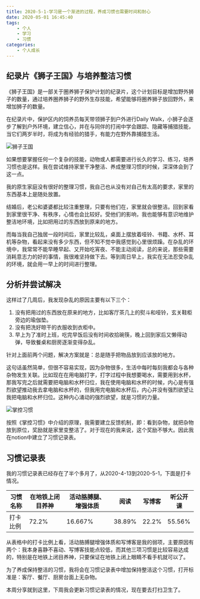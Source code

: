```yaml
---
title: 2020-5-1-学习是一个渐进的过程，养成习惯也需要时间和耐心
date: 2020-05-01 16:45:40
tags:
    - 个人
    - 学习
    - 习惯
categories:
    - 个人成长
---
```




## 纪录片《狮子王国》与培养整洁习惯

《狮子王国》是一部关于圈养狮子保护计划的纪录片，这个计划目标是增加野外狮子的数量，通过培养圈养狮子的野外生存技能，希望能够将圈养狮子放回野外，来增加狮子的数量。

在纪录片中，保护区内的饲养员每天带领狮子到户外进行Daily Walk，小狮子会逐步了解到户外环境，建立信心，并在与同伴的打闹中学会跟踪、隐藏等捕猎技能，当它们两岁半时，将成为有经验的猎手，有能力在野外靠捕猎生活。

![狮子王国](iqiyi_1588305086979.png)

如果想要掌握任何一个复杂的技能，动物或人都需要进行长久的学习、练习，培养习惯也是这样。我在尝试维持家里干净整洁、养成整理习惯的时候，深深体会到了这一点。

我的原生家庭没有很好的整理习惯，我自己也从没有对自己有太高的要求，家里的东西基本上是随处放置。

结婚后，老公和婆婆都比较注重整理，只要有他们在，家里就会很整洁。回到家看到家里很干净、有秩序，心情也会比较好。受他们的影响，我也能够有意识地维护整洁地环境，比如把用过的东西放到原来的地方。

而每当我自己独居一段时间后，家里比较乱，桌面上摆放着哑铃、书籍、水杯、耳机等杂物，看起来没有多少东西，但不知不觉中我感觉到心里很烦躁。在杂乱的环境中，我常常不能早睡早起、又开始吃宵夜、不能主动阅读，总的来说，那些需要消耗意志力的好的事情，我很难坚持做下去。等到周日早上，我实在无法忍受杂乱的环境，就会用一早上的时间进行整理。

## 分析并尝试解决

这样过了几周后，我发现杂乱的原因主要有以下三个：

1. 没有把用过的东西放在原来的地方，比如客厅茶几上的熨斗和哑铃，玄关鞋柜旁边的瑜伽垫。
2. 没有把洗好晾干的衣服收到衣柜中。
3. 早上为了准时上班，吃完早饭后没有时间收拾碗筷，晚上回到家后又懒得动弹，导致餐桌和厨房逐渐变得杂乱。

针对上面前两个问题，解决方案就是：总是随手把物品放到应该放的地方。

这句话虽然简单，但很不容易实现，因为杂物很多，生活中每时每刻我都会与各种杂物发生关联。比如现在在用电脑打字，打字过程中我想要喝水，需要用到水杯，那我写完之后就需要把电脑和水杯归位，我在使用电脑和水杯的时候，内心是有强烈欲望推动我去拿电脑和水杯的，但我用完电脑和水杯后，内心并没有强烈欲望让我把电脑和水杯归位。这种内心涌动的强烈欲望，就是习惯的力量。

![掌控习惯](1588305184253.png)

按照《掌控习惯》中介绍的原理，我需要建立反馈机制，即：看到杂物，就把杂物放到原位，奖励就是家里变整洁了。对于现在的我来说，这个奖励不够大。因此我在notion中建立了习惯记录表。

## 习惯记录表

我的习惯记录表已经存在了半个多月了，从2020-4-13到2020-5-1，下面是打卡情况。

| 习惯名称 | 在地铁上闭目养神 | 活动胳膊腿、增强体质 | 阅读   | 写博客 | 听公开课 |
| -------- | ---------------- | -------------------- | ------ | ------ | -------- |
| 打卡比例 | 72.2%            | 16.667%              | 38.89% | 22.2%  | 55.56%   |

从表格中的打卡比例上看，活动胳膊腿增强体质和写博客是我的弱项，主要原因有两个：我本身喜静不喜动、写博客技能点较低，而其他三项习惯是比较容易达成的，特别是在地铁上闭目养神，只要保证在地铁上闭上眼睛不看手机就可以了。

为了养成保持整洁的习惯，我将会在习惯记录表中增加保持整洁这个习惯，打开标准是：客厅、餐厅、厨房台面上无杂物。

本周分享就到这里，下周我会更新习惯记录表的情况，现在要去打扫卫生了。











